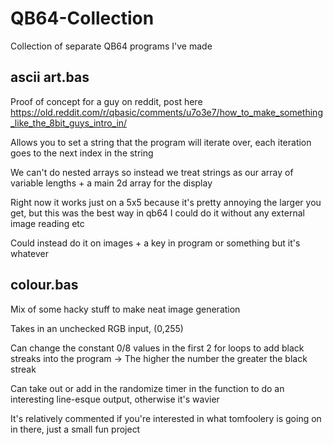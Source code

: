 # QB64-Collection
Collection of separate QB64 programs I've made

## ascii art.bas
Proof of concept for a guy on reddit, post here https://old.reddit.com/r/qbasic/comments/u7o3e7/how_to_make_something_like_the_8bit_guys_intro_in/

Allows you to set a string that the program will iterate over, each iteration goes to the next index in the string

We can't do nested arrays so instead we treat strings as our array of variable lengths + a main 2d array for the display

Right now it works just on a 5x5 because it's pretty annoying the larger you get, but this was the best way in qb64 I could do it without any external image reading etc

Could instead do it on images + a key in program or something but it's whatever

## colour.bas
Mix of some hacky stuff to make neat image generation

Takes in an unchecked RGB input, (0,255)

Can change the constant 0/8 values in the first 2 for loops to add black streaks into the program -> The higher the number the greater the black streak

Can take out or add in the randomize timer in the function to do an interesting line-esque output, otherwise it's wavier

It's relatively commented if you're interested in what tomfoolery is going on in there, just a small fun project

